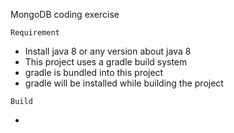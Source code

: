 MongoDB coding exercise


```Requirement```

* Install java 8 or any version about java 8
* This project uses a gradle build system
* gradle is bundled into this project 
* gradle will be installed while building the project

```Build```

* 
